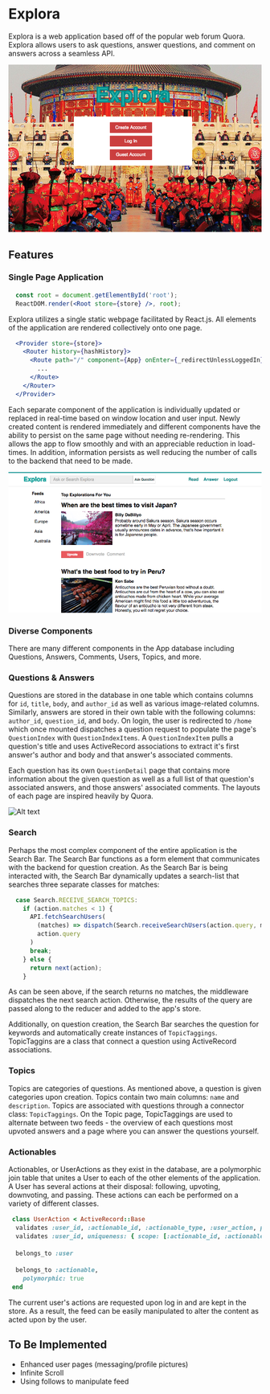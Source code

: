 # Explora

Explora is a web application based off of the popular web forum Quora. Explora allows users to ask questions, 
answer questions, and comment on answers across a seamless API.

![Alt text](/app/assets/images/entry.png?raw=true "Login")

## Features

### Single Page Application

```jsx
  const root = document.getElementById('root');
  ReactDOM.render(<Root store={store} />, root);
```

Explora utilizes a single static webpage facilitated by React.js. All elements of the application are rendered 
collectively onto one page. 

```jsx
  <Provider store={store}>
    <Router history={hashHistory}>
      <Route path="/" component={App} onEnter={_redirectUnlessLoggedIn}>
        ...
      </Route>
    </Router>
  </Provider>
```

Each separate component of the application is individually updated or replaced in 
real-time based on window location and user input. Newly created content is rendered immediately and different
components have the ability to persist on the same page without needing re-rendering. This allows the app to
flow smoothly and with an appreciable reduction in load-times. In addition, information persists as well reducing
the number of calls to the backend that need to be made.

![Alt text](/app/assets/images/index.png?raw=true "Login")

### Diverse Components

There are many different components in the App database including Questions, Answers, Comments, Users, Topics, 
and more.

### Questions & Answers

Questions are stored in the database in one table which contains columns for ```id```, ```title```, ```body```,
and ```author_id``` as well as various image-related columns. Similarly, answers are stored in their own table 
with the following columns: ```author_id```, ```question_id```, and ```body```. On login, the user is redirected 
to ```/home``` which once mounted dispatches a question request to populate the page's ```QuestionIndex``` with 
```QuestionIndexItems```. A ```QuestionIndexItem``` pulls a question's title and uses ActiveRecord associations 
to extract it's first answer's author and body and that answer's associated comments.

Each question has its own ```QuestionDetail``` page that contains more information about the given question as
well as a full list of that question's associated answers, and those answers' associated comments. The layouts of
each page are inspired heavily by Quora.

![Alt text](/app/assets/images/detail.png?raw=true "Login")

### Search

Perhaps the most complex component of the entire application is the Search Bar. The Search Bar functions as a form
element that communicates with the backend for question creation. As the Search Bar is being interacted with, the
Search Bar dynamically updates a search-list that searches three separate classes for matches:

```js
  case Search.RECEIVE_SEARCH_TOPICS:
    if (action.matches < 1) {
      API.fetchSearchUsers(
        (matches) => dispatch(Search.receiveSearchUsers(action.query, matches)),
        action.query
      )
      break;
    } else {
      return next(action);
    }
```

As can be seen above, if the search returns no matches, the middleware dispatches the next search action. Otherwise,
the results of the query are passed along to the reducer and added to the app's store.

Additionally, on question creation, the Search Bar searches the question for keywords and automatically create
instances of ```TopicTaggings```. TopicTaggins are a class that connect a question using ActiveRecord associations.

### Topics

Topics are categories of questions. As mentioned above, a question is given categories upon creation. Topics contain two main columns: ```name``` and ```description```. Topics are associated with questions through a connector class: ```TopicTaggings```. On the Topic page, TopicTaggings are used to alternate between two feeds - the overview of each questions most upvoted answers and a page where you can answer the questions yourself.

### Actionables

Actionables, or UserActions as they exist in the database, are a polymorphic join table that unites a User to each of the other elements of the application. A User has several actions at their disposal: following, upvoting, downvoting, and passing. These actions can each be performed on a variety of different classes.

```rb
 class UserAction < ActiveRecord::Base
  validates :user_id, :actionable_id, :actionable_type, :user_action, presence: true
  validates :user_id, uniqueness: { scope: [:actionable_id, :actionable_type, :user_action]}

  belongs_to :user

  belongs_to :actionable,
    polymorphic: true
 end
```

The current user's actions are requested upon log in and are kept in the store. As a result, the feed can be easily manipulated to alter the content as acted upon by the user.


## To Be Implemented

- Enhanced user pages (messaging/profile pictures)
- Infinite Scroll
- Using follows to manipulate feed
